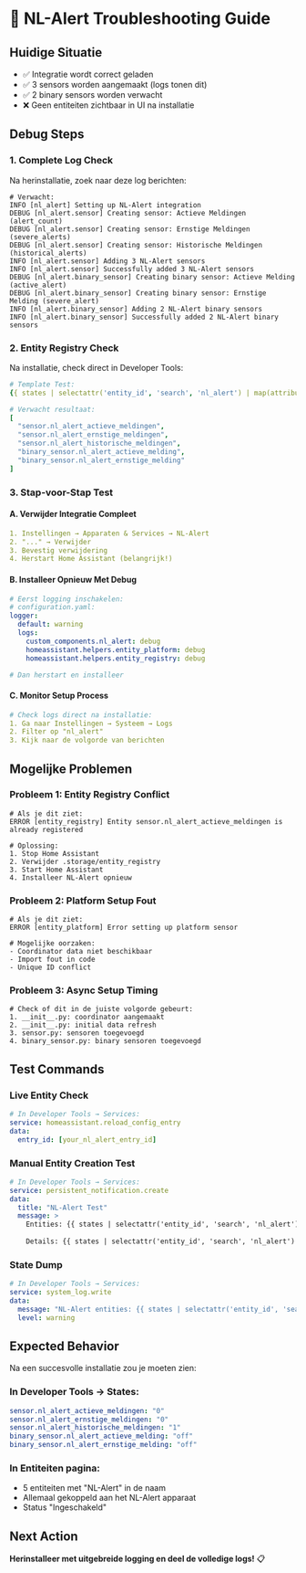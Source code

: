 # 🐛 NL-Alert Troubleshooting Guide

## Huidige Situatie
- ✅ Integratie wordt correct geladen
- ✅ 3 sensors worden aangemaakt (logs tonen dit)
- ✅ 2 binary sensors worden verwacht
- ❌ Geen entiteiten zichtbaar in UI na installatie

## Debug Steps

### 1. **Complete Log Check**
Na herinstallatie, zoek naar deze log berichten:

```log
# Verwacht:
INFO [nl_alert] Setting up NL-Alert integration
DEBUG [nl_alert.sensor] Creating sensor: Actieve Meldingen (alert_count)
DEBUG [nl_alert.sensor] Creating sensor: Ernstige Meldingen (severe_alerts)  
DEBUG [nl_alert.sensor] Creating sensor: Historische Meldingen (historical_alerts)
INFO [nl_alert.sensor] Adding 3 NL-Alert sensors
INFO [nl_alert.sensor] Successfully added 3 NL-Alert sensors
DEBUG [nl_alert.binary_sensor] Creating binary sensor: Actieve Melding (active_alert)
DEBUG [nl_alert.binary_sensor] Creating binary sensor: Ernstige Melding (severe_alert)
INFO [nl_alert.binary_sensor] Adding 2 NL-Alert binary sensors
INFO [nl_alert.binary_sensor] Successfully added 2 NL-Alert binary sensors
```

### 2. **Entity Registry Check**
Na installatie, check direct in Developer Tools:

```yaml
# Template Test:
{{ states | selectattr('entity_id', 'search', 'nl_alert') | map(attribute='entity_id') | list }}

# Verwacht resultaat:
[
  "sensor.nl_alert_actieve_meldingen",
  "sensor.nl_alert_ernstige_meldingen", 
  "sensor.nl_alert_historische_meldingen",
  "binary_sensor.nl_alert_actieve_melding",
  "binary_sensor.nl_alert_ernstige_melding"
]
```

### 3. **Stap-voor-Stap Test**

#### A. Verwijder Integratie Compleet
```yaml
1. Instellingen → Apparaten & Services → NL-Alert
2. "..." → Verwijder
3. Bevestig verwijdering
4. Herstart Home Assistant (belangrijk!)
```

#### B. Installeer Opnieuw Met Debug
```yaml
# Eerst logging inschakelen:
# configuration.yaml:
logger:
  default: warning  
  logs:
    custom_components.nl_alert: debug
    homeassistant.helpers.entity_platform: debug
    homeassistant.helpers.entity_registry: debug

# Dan herstart en installeer
```

#### C. Monitor Setup Process
```yaml
# Check logs direct na installatie:
1. Ga naar Instellingen → Systeem → Logs
2. Filter op "nl_alert"
3. Kijk naar de volgorde van berichten
```

## Mogelijke Problemen

### **Probleem 1: Entity Registry Conflict**
```log
# Als je dit ziet:
ERROR [entity_registry] Entity sensor.nl_alert_actieve_meldingen is already registered

# Oplossing:
1. Stop Home Assistant  
2. Verwijder .storage/entity_registry
3. Start Home Assistant
4. Installeer NL-Alert opnieuw
```

### **Probleem 2: Platform Setup Fout**
```log  
# Als je dit ziet:
ERROR [entity_platform] Error setting up platform sensor

# Mogelijke oorzaken:
- Coordinator data niet beschikbaar
- Import fout in code
- Unique ID conflict
```

### **Probleem 3: Async Setup Timing**
```log
# Check of dit in de juiste volgorde gebeurt:
1. __init__.py: coordinator aangemaakt
2. __init__.py: initial data refresh
3. sensor.py: sensoren toegevoegd
4. binary_sensor.py: binary sensoren toegevoegd
```

## Test Commands

### **Live Entity Check**
```yaml
# In Developer Tools → Services:
service: homeassistant.reload_config_entry
data:
  entry_id: [your_nl_alert_entry_id]
```

### **Manual Entity Creation Test**  
```yaml
# In Developer Tools → Services:
service: persistent_notification.create
data:
  title: "NL-Alert Test"
  message: >
    Entities: {{ states | selectattr('entity_id', 'search', 'nl_alert') | list | length }}
    
    Details: {{ states | selectattr('entity_id', 'search', 'nl_alert') | map(attribute='entity_id') | list }}
```

### **State Dump**
```yaml
# In Developer Tools → Services:  
service: system_log.write
data:
  message: "NL-Alert entities: {{ states | selectattr('entity_id', 'search', 'nl_alert') | map(attribute='entity_id') | list }}"
  level: warning
```

## Expected Behavior

Na een succesvolle installatie zou je moeten zien:

### **In Developer Tools → States:**
```yaml
sensor.nl_alert_actieve_meldingen: "0"
sensor.nl_alert_ernstige_meldingen: "0"  
sensor.nl_alert_historische_meldingen: "1"
binary_sensor.nl_alert_actieve_melding: "off"
binary_sensor.nl_alert_ernstige_melding: "off"
```

### **In Entiteiten pagina:**
- 5 entiteiten met "NL-Alert" in de naam
- Allemaal gekoppeld aan het NL-Alert apparaat
- Status "Ingeschakeld"

## Next Action

**Herinstalleer met uitgebreide logging en deel de volledige logs!** 📋